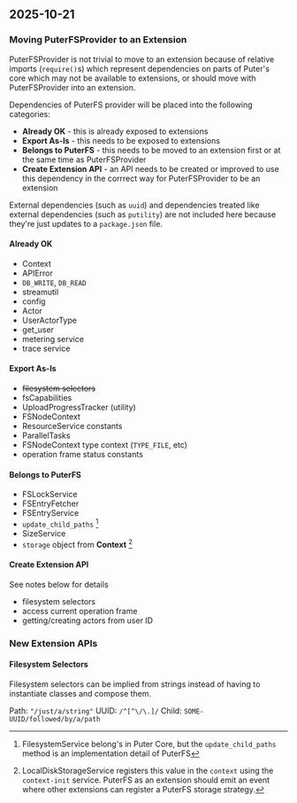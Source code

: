 ## 2025-10-21

### Moving PuterFSProvider to an Extension

PuterFSProvider is not trivial to move to an extension because of
relative imports (`require()`s) which represent dependencies on parts
of Puter's core which may not be available to extensions, or should
move with PuterFSProvider into an extension.

Dependencies of PuterFS provider will be placed into the following
categories:
- **Already OK** - this is already exposed to extensions
- **Export As-Is** - this needs to be exposed to extensions
- **Belongs to PuterFS** - this needs to be moved to an
  extension first or at the same time as PuterFSProvider
- **Create Extension API** - an API needs to be created or improved
  to use this dependency in the corrrect way for PuterFSProvider to
  be an extension
  
External dependencies (such as `uuid`) and dependencies treated like
external dependencies (such as `putility`) are not included here
because they're just updates to a `package.json` file.

#### Already OK
- Context
- APIError
- `DB_WRITE`, `DB_READ`
- streamutil
- config
- Actor
- UserActorType
- get_user
- metering service
- trace service

#### Export As-Is
- ~~filesystem selectors~~
- fsCapabilities
- UploadProgressTracker (utility)
- FSNodeContext
- ResourceService constants
- ParallelTasks
- FSNodeContext type context (`TYPE_FILE`, etc)
- operation frame status constants

#### Belongs to PuterFS
- FSLockService
- FSEntryFetcher
- FSEntryService
- `update_child_paths` [^1]
- SizeService
- `storage` object from **Context** [^2]

[^1]: FilesystemService belong's in Puter Core, but
      the `update_child_paths` method is an
      implementation detail of PuterFS
[^2]: LocalDiskStorageService registers this value
      in the `context` using the `context-init` service.
      PuterFS as an extension should emit an event where
      other extensions can register a PuterFS storage
      strategy.

#### Create Extension API

See notes below for details
- filesystem selectors
- access current operation frame
- getting/creating actors from user ID

### New Extension APIs

#### Filesystem Selectors

Filesystem selectors can be implied from strings instead
of having to instantiate classes and compose them.

Path: `"/just/a/string"`
UUID: `/^[^\/\.]/`
Child: `SOME-UUID/followed/by/a/path`
